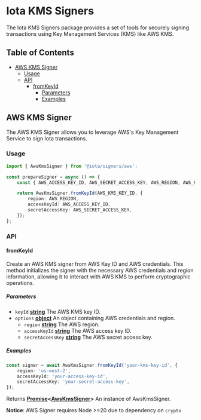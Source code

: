# Iota KMS Signers

The Iota KMS Signers package provides a set of tools for securely signing transactions using Key
Management Services (KMS) like AWS KMS.

## Table of Contents

-   [AWS KMS Signer](#aws-kms-signer)
    -   [Usage](#usage)
    -   [API](#api)
        -   [fromKeyId](#fromkeyid)
            -   [Parameters](#parameters)
            -   [Examples](#examples)

## AWS KMS Signer

The AWS KMS Signer allows you to leverage AWS's Key Management Service to sign Iota transactions.

### Usage

```typescript
import { AwsKmsSigner } from '@iota/signers/aws';

const prepareSigner = async () => {
    const { AWS_ACCESS_KEY_ID, AWS_SECRET_ACCESS_KEY, AWS_REGION, AWS_KMS_KEY_ID } = process.env;

    return AwsKmsSigner.fromKeyId(AWS_KMS_KEY_ID, {
        region: AWS_REGION,
        accessKeyId: AWS_ACCESS_KEY_ID,
        secretAccessKey: AWS_SECRET_ACCESS_KEY,
    });
};
```

### API

#### fromKeyId

Create an AWS KMS signer from AWS Key ID and AWS credentials. This method initializes the signer
with the necessary AWS credentials and region information, allowing it to interact with AWS KMS to
perform cryptographic operations.

##### Parameters

-   `keyId`
    **[string](https://developer.mozilla.org/docs/Web/JavaScript/Reference/Global_Objects/String)**
    The AWS KMS key ID.
-   `options`
    **[object](https://developer.mozilla.org/docs/Web/JavaScript/Reference/Global_Objects/Object)**
    An object containing AWS credentials and region.
    -   `region`
        **[string](https://developer.mozilla.org/docs/Web/JavaScript/Reference/Global_Objects/String)**
        The AWS region.
    -   `accessKeyId`
        **[string](https://developer.mozilla.org/docs/Web/JavaScript/Reference/Global_Objects/String)**
        The AWS access key ID.
    -   `secretAccessKey`
        **[string](https://developer.mozilla.org/docs/Web/JavaScript/Reference/Global_Objects/String)**
        The AWS secret access key.

##### Examples

```typescript
const signer = await AwsKmsSigner.fromKeyId('your-kms-key-id', {
    region: 'us-west-2',
    accessKeyId: 'your-access-key-id',
    secretAccessKey: 'your-secret-access-key',
});
```

Returns
**[Promise](https://developer.mozilla.org/docs/Web/JavaScript/Reference/Global_Objects/Promise)&lt;[AwsKmsSigner](./src/aws/aws-kms-signer.ts)>**
An instance of AwsKmsSigner.

**Notice**: AWS Signer requires Node >=20 due to dependency on `crypto`
